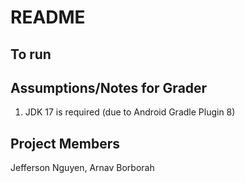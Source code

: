 # README

## To run

## Assumptions/Notes for Grader
1. JDK 17 is required (due to Android Gradle Plugin 8)

## Project Members
Jefferson Nguyen, Arnav Borborah
